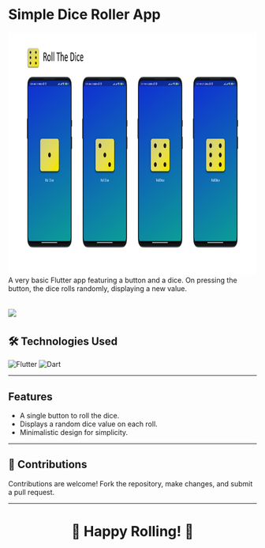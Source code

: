 # Simple Dice Roller App
<img height="490px" src="assets/images/Roll-The-Dice.png">
A very basic Flutter app featuring a button and a dice. On pressing the button, the dice rolls randomly, displaying a new value.

<a href="https://drive.google.com/file/d/17sBA_8VEwahIitadQBzPSA78JwhXAViA/view?usp=drive_link"><img src="https://boostapk.com/wp-content/uploads/2020/08/fall-guys-android.png" width=200></a>
---

## 🛠️ Technologies Used

![Flutter](https://img.shields.io/badge/Flutter-02569B?logo=flutter&logoColor=white&style=flat)  ![Dart](https://img.shields.io/badge/Dart-0175C2?logo=dart&logoColor=white&style=flat)

---

## Features

- A single button to roll the dice.  
- Displays a random dice value on each roll.  
- Minimalistic design for simplicity.  

---

## 🤝 Contributions

Contributions are welcome! Fork the repository, make changes, and submit a pull request.  

---

<div align="center">
  
# 🎉 Happy Rolling! 🎉  

</div>
